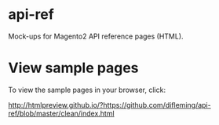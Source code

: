 api-ref
=======

Mock-ups for Magento2 API reference pages (HTML).

View sample pages
=================

To view the sample pages in your browser, click:

http://htmlpreview.github.io/?https://github.com/difleming/api-ref/blob/master/clean/index.html

